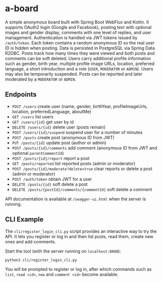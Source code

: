 # a-board

A simple anonymous board built with Spring Boot WebFlux and Kotlin.
It supports OAuth2 login (Google and Facebook), posting text with optional images and gender display,
comments with one level of replies, and user management.
Authentication is handled via JWT tokens issued by `/auth/token`. Each token contains a random anonymous ID so the real user ID is hidden when posting.
Data is persisted in PostgreSQL via Spring Data R2DBC.
Posts track how many times they were viewed and both posts and comments can be soft deleted.
Users carry additional profile information such as gender, birth year, multiple profile image URLs, location, preferred language, a short introduction and a role (`USER`, `MODERATOR` or `ADMIN`). Users may also be temporarily suspended. Posts can be reported and later moderated by a `MODERATOR` or `ADMIN`.

## Endpoints
- `POST /users` create user (name, gender, birthYear, profileImageUrls, location,
  preferredLanguage, aboutMe)
- `GET /users` list users
- `GET /users/{id}` get user by id
- `DELETE /users/{id}` delete user (posts remain)
- `POST /users/{id}/suspend` suspend user for a number of minutes
- `POST /posts` create post (anonymous ID from JWT)
- `PUT /posts/{id}` update post (author or admin)
- `POST /posts/{id}/comments` add comment (anonymous ID from JWT and optional `parentCommentId`)
- `POST /posts/{id}/report` report a post
- `GET /posts/reported` list reported posts (admin or moderator)
- `POST /posts/{id}/moderate?delete=true` clear reports or delete a post (admin or moderator)
- `POST /auth/token` obtain JWT for a user
- `DELETE /posts/{id}` soft delete a post
- `DELETE /posts/{postId}/comments/{commentId}` soft delete a comment

API documentation is available at `/swagger-ui.html` when the server is running.

## CLI Example

The `cli/register_login_cli.py` script provides an interactive way to try the
API. It lets you register or log in and then list posts, read them, create new
ones and add comments.

Start the tool (with the server running on `localhost:8080`):

```bash
python3 cli/register_login_cli.py
```

You will be prompted to register or log in, after which commands such as
`list`, `read <id>`, `new` and `comment <id>` become available.
